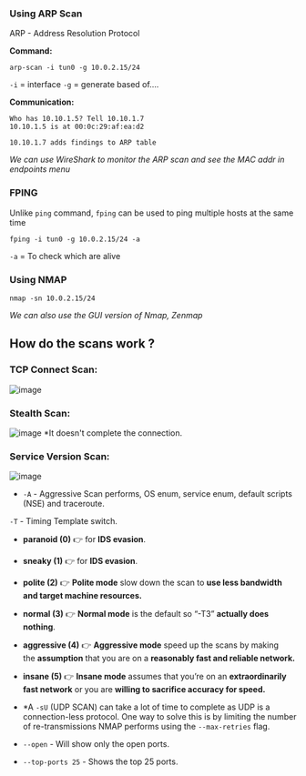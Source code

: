 
### Using ARP Scan

ARP - Address Resolution Protocol

**Command:**
```
arp-scan -i tun0 -g 10.0.2.15/24
```

``-i`` = interface
`-g` = generate based of....

**Communication:**
```
Who has 10.10.1.5? Tell 10.10.1.7
10.10.1.5 is at 00:0c:29:af:ea:d2

10.10.1.7 adds findings to ARP table
```

*We can use WireShark to monitor the ARP scan and see the MAC addr in endpoints menu* 

### FPING 

Unlike `ping` command, `fping` can be used to ping multiple hosts at the same time

```
fping -i tun0 -g 10.0.2.15/24 -a
```

`-a` = To check which are alive

### Using NMAP

```
nmap -sn 10.0.2.15/24
```

*We can also use the GUI version of Nmap, Zenmap*

## How do the scans work ?

### TCP Connect Scan:

![image](https://github.com/B4PHOM3T/eJPT-Notes/assets/89618500/cfb4d6bf-5cd6-478c-9e43-8cb2d00cc432)


### Stealth Scan:
![image](https://github.com/B4PHOM3T/eJPT-Notes/assets/89618500/bf1d408f-b09d-480a-a5ec-74b5589792a1)
*It doesn't complete the connection.

### Service Version Scan:

![image](https://github.com/B4PHOM3T/eJPT-Notes/assets/89618500/9a04d4ca-e624-403d-8609-b36122dfd449)


- `-A` - Aggressive Scan performs, OS enum, service enum, default scripts (NSE) and traceroute.

`-T` - Timing Template switch.
- **paranoid (0)** 👉 for **IDS evasion**.
- **sneaky (1)** 👉 for **IDS evasion**.
- **polite (2)** 👉 **Polite mode** slow down the scan to **use less bandwidth and target machine resources.**
- **normal (3)** 👉 **Normal mode** is the default so “-T3” **actually does nothing**.
- **aggressive (4)** 👉 **Aggressive mode** speed up the scans by making the **assumption** that you are on a **reasonably fast and reliable network.**
- **insane (5)** 👉 **Insane mode** assumes that you’re on an **extraordinarily fast network** or you are **willing to sacrifice accuracy for speed.**

- *A `-sU` (UDP SCAN) can take a lot of time to complete as UDP is a connection-less protocol. One way to solve this is by limiting the number of re-transmissions NMAP performs using the `--max-retries` flag.

- `--open` - Will show only the open ports.

- `--top-ports 25` - Shows the top 25 ports.



